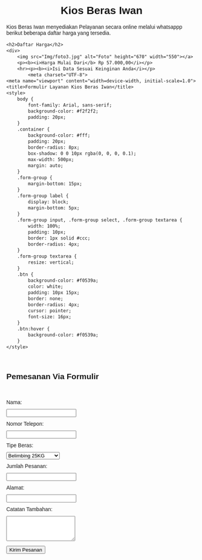 <!DOCTYPE html>
<html lang="en">
<head>
    <meta charset="UTF-8">
    <meta name="viewport" content="width=device-width, initial-scale=1.0">
    <title>FikryHafizh | 222303022 | KA-REG-4</title>
<style>
body {
            background-image: url('bacround.jpg');
            font-family: Arial, sans-serif;
        }
        nav {
            text-align: center;
            margin: 20px 0;
        }
        nav a {
            margin: 0 15px;
            text-decoration: none;
            color: blue;
            font-size: 20px;
        }
        h1 {
            text-align: center;
        }
        .content {
            text-align: center;
        }
        .content img {
            margin: 10px;
        }
        form {
            display: inline-block;
            text-align: left;
            margin-top: 20px;
        }
        form label, form input, form button {
            display: block;
            margin: 10px 0;
        }
    </style>
</head>
<body>
</style>
<body>
    <h1>Kios Beras Iwan</h1>
    <p> Kios Beras Iwan menyediakan Pelayanan secara online melalui whatsappp berikut beberapa daftar harga yang tersedia.</p>

    <h2>Daftar Harga</h2>
    <div>
        <img src="Img/foto3.jpg" alt="Foto" height="670" width="550"></a>
        <p><b><i>Harga Mulai Dari</b> Rp 57.000,00</i></p>
        <hr><p><b><i>Isi Data Sesuai Keinginan Anda</i></p>
            <meta charset="UTF-8">
    <meta name="viewport" content="width=device-width, initial-scale=1.0">
    <title>Formulir Layanan Kios Beras Iwan</title>
    <style>
        body {
            font-family: Arial, sans-serif;
            background-color: #f2f2f2;
            padding: 20px;
        }
        .container {
            background-color: #fff;
            padding: 20px;
            border-radius: 8px;
            box-shadow: 0 0 10px rgba(0, 0, 0, 0.1);
            max-width: 500px;
            margin: auto;
        }
        .form-group {
            margin-bottom: 15px;
        }
        .form-group label {
            display: block;
            margin-bottom: 5px;
        }
        .form-group input, .form-group select, .form-group textarea {
            width: 100%;
            padding: 10px;
            border: 1px solid #ccc;
            border-radius: 4px;
        }
        .form-group textarea {
            resize: vertical;
        }
        .btn {
            background-color: #f0539a;
            color: white;
            padding: 10px 15px;
            border: none;
            border-radius: 4px;
            cursor: pointer;
            font-size: 16px;
        }
        .btn:hover {
            background-color: #f0539a;
        }
    </style>
</head>
<body>

<div class="container">
    <br>
    <h2>Pemesanan Via Formulir</h2>
    <form id="bookingForm">
        <div class="form-group">
            <label for="name">Nama:</label>
            <input type="text" id="name" name="name" required>
        </div>
        <div class="form-group">
            <label for="phone">Nomor Telepon:</label>
            <input type="tel" id="phone" name="phone" required>
        </div>
        <div class="form-group">
            <label for="service">Tipe Beras:</label>
            <select id="service" name="service" required>
                <option value="Belimbing 25KG">Belimbing 25KG</option>
                <option value="Super Lele 5KG">Super Lele 5KG</option>
                <option value="Si Buyung 5kg">Si Buyung 5kg</option>
                <option value="Si Buyung 10KG">Si Buyung 10KG</option>
                <option value="Pinang Mas 20KG">Pinang Mas 20KG</option>
                <option value="Super Kelapa 5KG">Super Kelapa 5KG</option>
                <option value="Super Kelapa 10KG">Super Kelapa 10KG</option>
            </select>
        </div>
        <div class="form-group">
            <label for="amount">Jumlah Pesanan:</label>
            <input type="tel" id="amount" name="amount" required>
            <div class="form-group">
                <label for="addreas">Alamat:</label>
                <input type="tel" id="addreas" name="addreas" required>
        <div class="form-group">
            <label for="notes">Catatan Tambahan:</label>
            <textarea id="notes" name="notes" rows="4"></textarea>
        </div>
        <button type="button" class="btn" onclick="sendToWhatsApp()">Kirim Pesanan</button>
    </form>
</div>

<script>
    function sendToWhatsApp() {
        var name = document.getElementById("name").value;
        var phone = document.getElementById("phone").value;
        var service = document.getElementById("service").value;
        var amount = document.getElementById("amount").value;
        var addreas = document.getElementById("addreas").value;
        var notes = document.getElementById("notes").value;

        var message = "Hallo Kios Beras Iwan, saya ingin melakukan booking dengan detail berikut:%0A" +
                      "Nama: " + name + "%0A" +
                      "Nomor Telepon: " + phone + "%0A" +
                      "Layanan: " + service + "%0A" +
                      "Jumlah: " + amount + "%0A" +
                      "Alamat: " + addreas + "%0A" +
                      "Catatan Tambahan: " + notes;

        var whatsappURL = "https://wa.me/6285846589594?text=" + message;

        window.open(whatsappURL, "_blank");
    }
</script>

</body>
</html>
